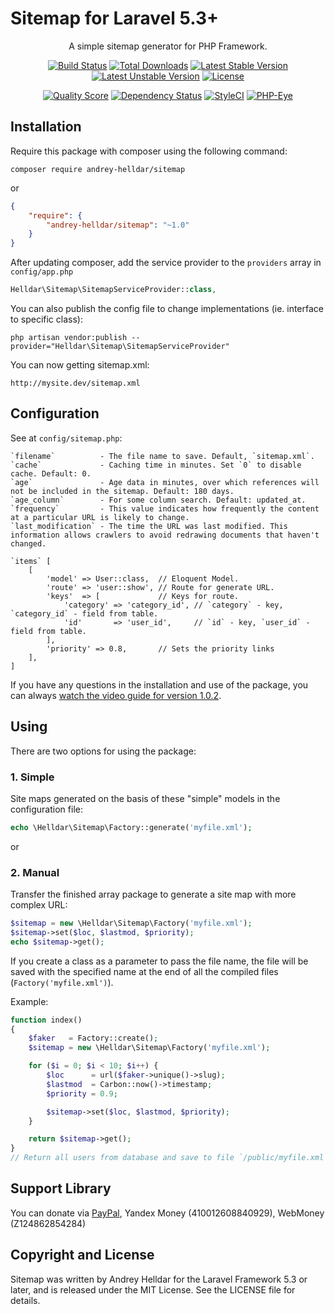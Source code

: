 # Sitemap for Laravel 5.3+

<p align="center">
A simple sitemap generator for PHP Framework.
</p>


<p align="center">
<a href="https://travis-ci.org/andrey-helldar/sitemap"><img src="https://travis-ci.org/andrey-helldar/sitemap.svg?branch=master&style=flat-square" alt="Build Status" /></a>
<a href="https://packagist.org/packages/andrey-helldar/sitemap"><img src="https://img.shields.io/packagist/dt/andrey-helldar/sitemap.svg?style=flat-square" alt="Total Downloads" /></a>
<a href="https://github.com/andrey-helldar/sitemap"><img src="https://poser.pugx.org/andrey-helldar/sitemap/v/stable" alt="Latest Stable Version" /></a>
<a href="https://github.com/andrey-helldar/sitemap"><img src="https://poser.pugx.org/andrey-helldar/sitemap/v/unstable" alt="Latest Unstable Version" /></a>
<a href="https://github.com/andrey-helldar/sitemap"><img src="https://poser.pugx.org/andrey-helldar/sitemap/license" alt="License" /></a>
</p>


<p align="center">
<a href="https://github.com/andrey-helldar/sitemap"><img src="https://img.shields.io/scrutinizer/g/andrey-helldar/sitemap.svg?style=flat-square" alt="Quality Score" /></a>
<a href="https://www.versioneye.com/php/andrey-helldar:sitemap/dev-master"><img src="https://www.versioneye.com/php/andrey-helldar:sitemap/dev-master/badge?style=flat-square" alt="Dependency Status" /></a>
<a href="https://styleci.io/repos/45746985"><img src="https://styleci.io/repos/75637284/shield" alt="StyleCI" /></a>
<a href="https://php-eye.com/package/andrey-helldar/sitemap"><img src="https://php-eye.com/badge/andrey-helldar/sitemap/tested.svg?style=flat" alt="PHP-Eye" /></a>
</p>


## Installation

Require this package with composer using the following command:

```
composer require andrey-helldar/sitemap
```

or

```json
{
    "require": {
        "andrey-helldar/sitemap": "~1.0"
    }
}
```

After updating composer, add the service provider to the `providers` array in `config/app.php`

```php
Helldar\Sitemap\SitemapServiceProvider::class,
```


You can also publish the config file to change implementations (ie. interface to specific class):

```
php artisan vendor:publish --provider="Helldar\Sitemap\SitemapServiceProvider"
```


You can now getting sitemap.xml:

```
http://mysite.dev/sitemap.xml
```


## Configuration

See at `config/sitemap.php`:

    `filename`          - The file name to save. Default, `sitemap.xml`.
    `cache`             - Caching time in minutes. Set `0` to disable cache. Default: 0.
    `age`               - Age data in minutes, over which references will not be included in the sitemap. Default: 180 days.
    `age_column`        - For some column search. Default: updated_at.
    `frequency`         - This value indicates how frequently the content at a particular URL is likely to change.
    `last_modification` - The time the URL was last modified. This information allows crawlers to avoid redrawing documents that haven't changed.

    `items` [
        [
            'model' => User::class,  // Eloquent Model.
            'route' => 'user::show', // Route for generate URL.
            'keys'  => [             // Keys for route.
                'category' => 'category_id', // `category` - key, `category_id` - field from table.
                'id'       => 'user_id',     // `id` - key, `user_id` - field from table.
            ],
            'priority' => 0.8,       // Sets the priority links
        ],
    ]


If you have any questions in the installation and use of the package, you can always [watch the video guide for version 1.0.2](https://youtu.be/1WaBqg7sW-s).


## Using

There are two options for using the package:

### 1. Simple

Site maps generated on the basis of these "simple" models in the configuration file:

```php
echo \Helldar\Sitemap\Factory::generate('myfile.xml');
```

or

### 2. Manual

Transfer the finished array package to generate a site map with more complex URL:

```php
$sitemap = new \Helldar\Sitemap\Factory('myfile.xml');
$sitemap->set($loc, $lastmod, $priority);
echo $sitemap->get();
```

If you create a class as a parameter to pass the file name, the file will be saved with the specified name at the end of all the compiled files (`Factory('myfile.xml')`).

Example:
```php
function index()
{
    $faker   = Factory::create();
    $sitemap = new \Helldar\Sitemap\Factory('myfile.xml');

    for ($i = 0; $i < 10; $i++) {
        $loc      = url($faker->unique()->slug);
        $lastmod  = Carbon::now()->timestamp;
        $priority = 0.9;

        $sitemap->set($loc, $lastmod, $priority);
    }

    return $sitemap->get();
}
// Return all users from database and save to file `/public/myfile.xml`.
```


## Support Library

You can donate via [PayPal](https://www.paypal.com/cgi-bin/webscr?cmd=_s-xclick&hosted_button_id=94B8LCPAPJ5VG), Yandex Money (410012608840929), WebMoney (Z124862854284)

## Copyright and License

Sitemap was written by Andrey Helldar for the Laravel Framework 5.3 or later, and is released under the MIT License. See the LICENSE file for details.
